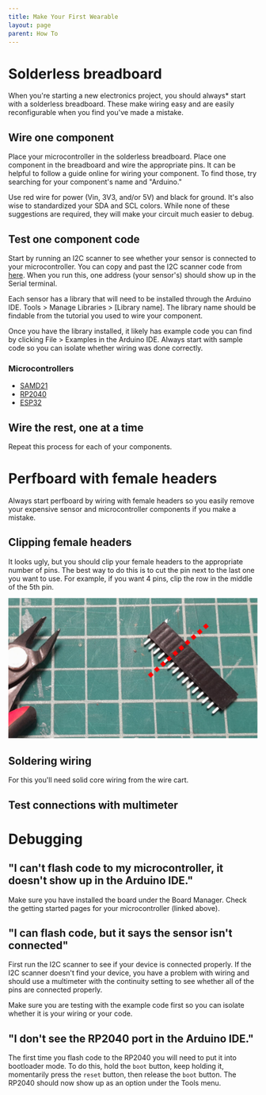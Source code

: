 ```yaml
---
title: Make Your First Wearable
layout: page
parent: How To
---
```


# Solderless breadboard
When you're starting a new electronics project, you should always* start with a solderless breadboard. These make wiring easy and are easily reconfigurable when you find you've made a mistake.

## Wire one component
Place your microcontroller in the solderless breadboard. Place one component in the breadboard and wire the appropriate pins. It can be helpful to follow a guide online for wiring your component. To find those, try searching for your component's name and "Arduino."

Use red wire for power (Vin, 3V3, and/or 5V) and black for ground. It's also wise to standardized your SDA and SCL colors. While none of these suggestions are required, they will make your circuit much easier to debug.

## Test one component code
Start by running an I2C scanner to see whether your sensor is connected to your microcontroller. You can copy and past the I2C scanner code from [here](https://playground.arduino.cc/Main/I2cScanner/). When you run this, one address (your sensor's) should show up in the Serial terminal.

Each sensor has a library that will need to be installed through the Arduino IDE. Tools > Manage Libraries > [Library name]. The library name should be findable from the tutorial you used to wire your component.

Once you have the library installed, it likely has example code you can find by clicking File > Examples in the Arduino IDE. Always start with sample code so you can isolate whether wiring was done correctly.

### Microcontrollers
- [SAMD21](https://learn.adafruit.com/adafruit-qt-py)
- [RP2040](https://learn.adafruit.com/adafruit-qt-py-2040)
- [ESP32](https://learn.adafruit.com/adafruit-qt-py-esp32-s3)

## Wire the rest, one at a time
Repeat this process for each of your components.

# Perfboard with female headers
Always start perfboard by wiring with female headers so you easily remove your expensive sensor and microcontroller components if you make a mistake.

## Clipping female headers
It looks ugly, but you should clip your female headers to the appropriate number of pins. The best way to do this is to cut the pin next to the last one you want to use. For example, if you want 4 pins, clip the row in the middle of the 5th pin.

![Image of clipping female headers](/assets/how_to/wearable/clip_fem.svg)

## Soldering wiring
For this you'll need solid core wiring from the wire cart.


## Test connections with multimeter


# Debugging
## "I can't flash code to my microcontroller, it doesn't show up in the Arduino IDE."
Make sure you have installed the board under the Board Manager. Check the getting started pages for your microcontroller (linked above).

## "I can flash code, but it says the sensor isn't connected"
First run the I2C scanner to see if your device is connected properly. If the I2C scanner doesn't find your device, you have a problem with wiring and should use a multimeter with the continuity setting to see whether all of the pins are connected properly.

Make sure you are testing with the example code first so you can isolate whether it is your wiring or your code.

## "I don't see the RP2040 port in the Arduino IDE."
The first time you flash code to the RP2040 you will need to put it into bootloader mode. To do this, hold the `boot` button, keep holding it, momentarily press the `reset` button, then release the `boot` button. The RP2040 should now show up as an option under the Tools menu.